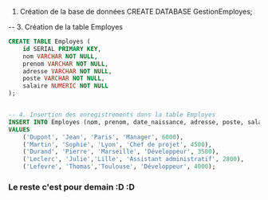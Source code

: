 1. Création de la base de données
   CREATE DATABASE GestionEmployes;

-- 3. Création de la table Employes

```sql
CREATE TABLE Employes (
    id SERIAL PRIMARY KEY,
    nom VARCHAR NOT NULL,
    prenom VARCHAR NOT NULL,
    adresse VARCHAR NOT NULL,
    poste VARCHAR NOT NULL,
    salaire NUMERIC NOT NULL
);


-- 4. Insertion des enregistrements dans la table Employes
INSERT INTO Employes (nom, prenom, date_naissance, adresse, poste, salaire)
VALUES
    ('Dupont', 'Jean', 'Paris', 'Manager', 6000),
    ('Martin', 'Sophie', 'Lyon', 'Chef de projet', 4500),
    ('Durand', 'Pierre', 'Marseille', 'Développeur', 3500),
    ('Leclerc', 'Julie','Lille', 'Assistant administratif', 2800),
    ('Lefevre', 'Thomas','Toulouse', 'Développeur', 4000);
```

### Le reste c'est pour demain :D :D
